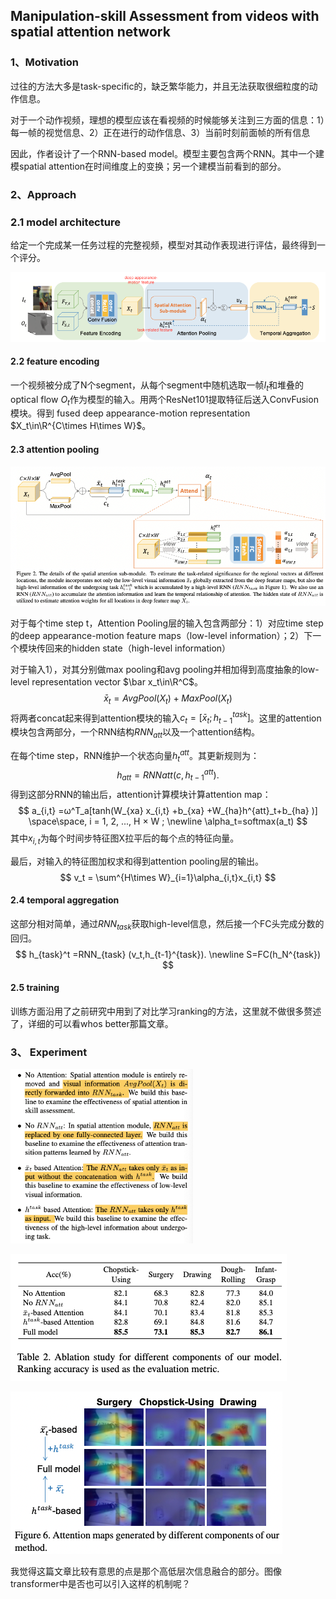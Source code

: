 ## Manipulation-skill Assessment from videos with spatial attention network

### 1、Motivation

过往的方法大多是task-specific的，缺乏繁华能力，并且无法获取很细粒度的动作信息。

对于一个动作视频，理想的模型应该在看视频的时候能够关注到三方面的信息：1）每一帧的视觉信息、2）正在进行的动作信息、3）当前时刻前面帧的所有信息

因此，作者设计了一个RNN-based model。模型主要包含两个RNN。其中一个建模spatial attention在时间维度上的变换；另一个建模当前看到的部分。

### 2、Approach

### 2.1 model architecture

给定一个完成某一任务过程的完整视频，模型对其动作表现进行评估，最终得到一个评分。

![image-20220304152448417](./img/image-20220304152448417.png)

#### 2.2 feature encoding

一个视频被分成了N个segment，从每个segment中随机选取一帧$I_t$和堆叠的optical flow $O_t$作为模型的输入。用两个ResNet101提取特征后送入ConvFusion模块。得到 fused deep appearance-motion representation $X_t\in\R^{C\times H\times W}$。

#### 2.3 attention pooling

![image-20220304165255606](./img/image-20220304165255606.png)

对于每个time step t，Attention Pooling层的输入包含两部分：1）对应time step的deep appearance-motion feature maps（low-level information）；2）下一个模块传回来的hidden state（high-level information）

对于输入1），对其分别做max pooling和avg pooling并相加得到高度抽象的low-level representation vector $\bar x_t\in\R^C$。
$$
\bar x_t=AvgPool(X_t)+MaxPool(X_t)
$$
将两者concat起来得到attention模块的输入$c_t=[\bar x_t;h^{task}_{t-1}]$。这里的attention模块包含两部分，一个RNN结构$RNN_{att}$以及一个attention结构。

在每个time step，RNN维护一个状态向量$h_t^{att}$。其更新规则为：
$$
h_{att}=RNN{att}(c,h^{att}_{t-1}).
$$
得到这部分RNN的输出后，attention计算模块计算attention map：
$$
a_{i,t} =ω^T_a[tanh(W_{xa} x_{i,t} +b_{xa} +W_{ha}h^{att}_t+b_{ha} )]
\space\space,
i = 1, 2, ..., H × W ;
\newline
\alpha_t=softmax(a_t)
$$
其中$x_{i,t}$为每个时间步特征图X拉平后的每个点的特征向量。

最后，对输入的特征图加权求和得到attention pooling层的输出。
$$
v_t = \sum^{H\times W}_{i=1}\alpha_{i,t}x_{i,t}
$$

#### 2.4 temporal aggregation

这部分相对简单，通过$RNN_{task}$获取high-level信息，然后接一个FC头完成分数的回归。
$$
h_{task}^t =RNN_{task} (v_t,h_{t-1}^{task}).
\newline
S=FC(h_N^{task})
$$

#### 2.5 training

训练方面沿用了之前研究中用到了对比学习ranking的方法，这里就不做很多赘述了，详细的可以看whos better那篇文章。

### 3、 Experiment

<img src="./img/image-20220304164624179.png" alt="image-20220304164624179" style="zoom:67%;" />

![image-20220304164526358](./img/image-20220304164526358.png)

![image-20220304164700713](./img/image-20220304164700713.png)

我觉得这篇文章比较有意思的点是那个高低层次信息融合的部分。图像transformer中是否也可以引入这样的机制呢？